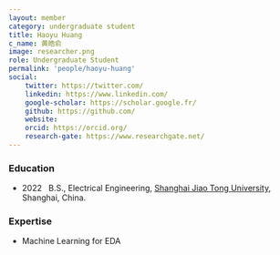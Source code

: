 ```yaml
---
layout: member
category: undergraduate student
title: Haoyu Huang
c_name: 黄皓俞
image: researcher.png
role: Undergraduate Student
permalink: 'people/haoyu-huang'
social:
    twitter: https://twitter.com/
    linkedin: https://www.linkedin.com/
    google-scholar: https://scholar.google.fr/
    github: https://github.com/
    website:
    orcid: https://orcid.org/
    research-gate: https://www.researchgate.net/
---
```



### <i class="fas fa-graduation-cap"></i> Education
- 2022 &nbsp; B.S., Electrical Engineering, [Shanghai Jiao Tong University](https://www.seu.edu.cn/english/), Shanghai, China.




### Expertise
- Machine Learning for EDA